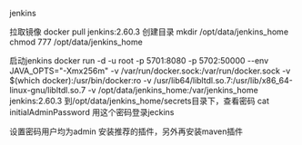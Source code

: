jenkins

拉取镜像
docker pull jenkins:2.60.3
创建目录
mkdir /opt/data/jenkins_home
chmod 777 /opt/data/jenkins_home

启动jenkins
docker run -d -u root -p 5701:8080 -p 5702:50000 --env JAVA_OPTS="-Xmx256m" -v /var/run/docker.sock:/var/run/docker.sock -v $(which docker):/usr/bin/docker:ro -v /usr/lib64/libltdl.so.7:/usr/lib/x86_64-linux-gnu/libltdl.so.7  -v /opt/data/jenkins_home:/var/jenkins_home jenkins:2.60.3
到/opt/data/jenkins_home/secrets目录下，查看密码
cat initialAdminPassword
用这个密码登录jeckins

设置密码用户均为admin
安装推荐的插件，另外再安装maven插件
